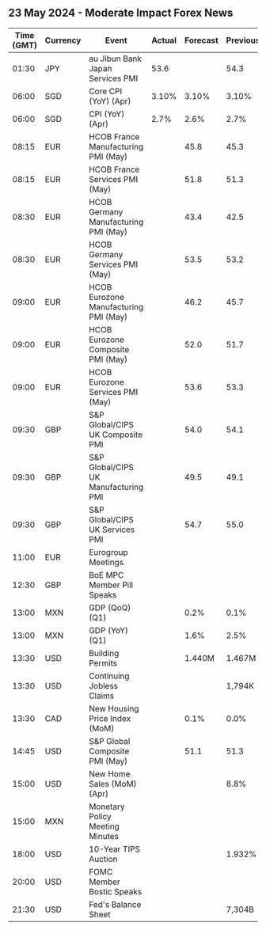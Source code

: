 ## 23 May 2024 - Moderate Impact Forex News

| Time (GMT) | Currency | Event | Actual | Forecast | Previous |
|------|----------|-------|--------|----------|----------|
| 01:30 | JPY | au Jibun Bank Japan Services PMI | 53.6 |  | 54.3 |
| 06:00 | SGD | Core CPI (YoY) (Apr) | 3.10% | 3.10% | 3.10% |
| 06:00 | SGD | CPI (YoY) (Apr) | 2.7% | 2.6% | 2.7% |
| 08:15 | EUR | HCOB France Manufacturing PMI (May) |  | 45.8 | 45.3 |
| 08:15 | EUR | HCOB France Services PMI (May) |  | 51.8 | 51.3 |
| 08:30 | EUR | HCOB Germany Manufacturing PMI (May) |  | 43.4 | 42.5 |
| 08:30 | EUR | HCOB Germany Services PMI (May) |  | 53.5 | 53.2 |
| 09:00 | EUR | HCOB Eurozone Manufacturing PMI (May) |  | 46.2 | 45.7 |
| 09:00 | EUR | HCOB Eurozone Composite PMI (May) |  | 52.0 | 51.7 |
| 09:00 | EUR | HCOB Eurozone Services PMI (May) |  | 53.6 | 53.3 |
| 09:30 | GBP | S&P Global/CIPS UK Composite PMI |  | 54.0 | 54.1 |
| 09:30 | GBP | S&P Global/CIPS UK Manufacturing PMI |  | 49.5 | 49.1 |
| 09:30 | GBP | S&P Global/CIPS UK Services PMI |  | 54.7 | 55.0 |
| 11:00 | EUR | Eurogroup Meetings |  |  |  |
| 12:30 | GBP | BoE MPC Member Pill Speaks |  |  |  |
| 13:00 | MXN | GDP (QoQ) (Q1) |  | 0.2% | 0.1% |
| 13:00 | MXN | GDP (YoY) (Q1) |  | 1.6% | 2.5% |
| 13:30 | USD | Building Permits |  | 1.440M | 1.467M |
| 13:30 | USD | Continuing Jobless Claims |  |  | 1,794K |
| 13:30 | CAD | New Housing Price Index (MoM) |  | 0.1% | 0.0% |
| 14:45 | USD | S&P Global Composite PMI (May) |  | 51.1 | 51.3 |
| 15:00 | USD | New Home Sales (MoM) (Apr) |  |  | 8.8% |
| 15:00 | MXN | Monetary Policy Meeting Minutes |  |  |  |
| 18:00 | USD | 10-Year TIPS Auction |  |  | 1.932% |
| 20:00 | USD | FOMC Member Bostic Speaks |  |  |  |
| 21:30 | USD | Fed's Balance Sheet |  |  | 7,304B |
